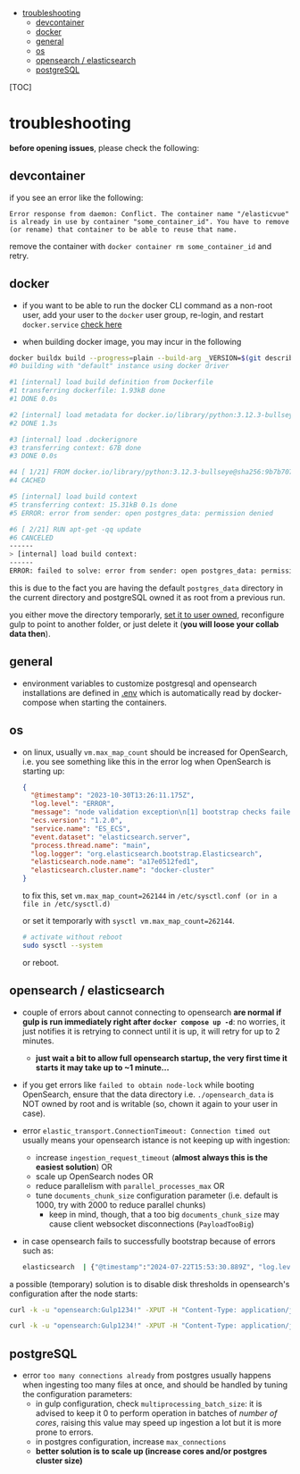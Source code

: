
- [troubleshooting](#troubleshooting)
  - [devcontainer](#devcontainer)
  - [docker](#docker)
  - [general](#general)
  - [os](#os)
  - [opensearch / elasticsearch](#opensearch--elasticsearch)
  - [postgreSQL](#postgresql)

[TOC]

# troubleshooting

**before opening issues**, please check the following:

## devcontainer

if you see an error like the following:

~~~
Error response from daemon: Conflict. The container name "/elasticvue" is already in use by container "some_container_id". You have to remove (or rename) that container to be able to reuse that name.
~~~

remove the container with `docker container rm some_container_id` and retry.

## docker

- if you want to be able to run the docker CLI command as a non-root user, add your user to the `docker` user group, re-login, and restart `docker.service` [check here](https://wiki.archlinux.org/title/Users_and_groups#Group_management)

- when building docker image, you may incur in the following

~~~bash
docker buildx build --progress=plain --build-arg _VERSION=$(git describe --tags --always) --rm -t gulp-core .
#0 building with "default" instance using docker driver

#1 [internal] load build definition from Dockerfile
#1 transferring dockerfile: 1.93kB done
#1 DONE 0.0s

#2 [internal] load metadata for docker.io/library/python:3.12.3-bullseye
#2 DONE 1.3s

#3 [internal] load .dockerignore
#3 transferring context: 67B done
#3 DONE 0.0s

#4 [ 1/21] FROM docker.io/library/python:3.12.3-bullseye@sha256:9b7b707f0d9faab8544b815c9b4b5f73cab5a33753cf2ea99110fe4ab30e1d9c
#4 CACHED

#5 [internal] load build context
#5 transferring context: 15.31kB 0.1s done
#5 ERROR: error from sender: open postgres_data: permission denied

#6 [ 2/21] RUN apt-get -qq update
#6 CANCELED
------
> [internal] load build context:
------
ERROR: failed to solve: error from sender: open postgres_data: permission denied
~~~

this is due to the fact you are having the default `postgres_data` directory in the current directory and postgreSQL owned it as root from a previous run.

you either move the directory temporarly, [set it to user owned](#general), reconfigure gulp to point to another folder, or just delete it (**you will loose your collab data then**).

## general

- environment variables to customize postgresql and opensearch installations are defined in [.env](./.env) which is automatically read by docker-compose when starting the containers.

## os

- on linux, usually `vm.max_map_count` should be increased for OpenSearch, i.e. you see something like this in the error log when OpenSearch is starting up:

  ~~~json
  {
    "@timestamp": "2023-10-30T13:26:11.175Z",
    "log.level": "ERROR",
    "message": "node validation exception\n[1] bootstrap checks failed. You must address the points described in the following [1] lines before starting Elasticsearch.\nbootstrap check failure [1] of [1]: max virtual memory areas vm.max_map_count [65530] is too low, increase to at least [262144]",
    "ecs.version": "1.2.0",
    "service.name": "ES_ECS",
    "event.dataset": "elasticsearch.server",
    "process.thread.name": "main",
    "log.logger": "org.elasticsearch.bootstrap.Elasticsearch",
    "elasticsearch.node.name": "a17e0512fed1",
    "elasticsearch.cluster.name": "docker-cluster"
  }
  ~~~

  to fix this, set `vm.max_map_count=262144` in `/etc/sysctl.conf (or in a file in /etc/sysctl.d)`

  or set it temporarly with `sysctl vm.max_map_count=262144`.

  ~~~bash
  # activate without reboot
  sudo sysctl --system
  ~~~

  or reboot.

## opensearch / elasticsearch

- couple of errors about cannot connecting to opensearch **are normal if gulp is run immediately right after `docker compose up -d`**: no worries, it just notifies it is retrying to connect until it is up, it will retry for up to 2 minutes.
  - **just wait a bit to allow full opensearch startup, the very first time it starts it may take up to ~1 minute...**

- if you get errors like `failed to obtain node-lock` while booting OpenSearch, ensure that the data directory i.e. `./opensearch_data` is NOT owned by root and is writable (so, chown it again to your user in case).

- error `elastic_transport.ConnectionTimeout: Connection timed out` usually means your opensearch istance is not keeping up with ingestion:
  - increase `ingestion_request_timeout` (**almost always this is the easiest solution**) OR
  - scale up OpenSearch nodes OR
  - reduce parallelism with `parallel_processes_max` OR
  - tune `documents_chunk_size` configuration parameter (i.e. default is 1000, try with 2000 to reduce parallel chunks)
    - keep in mind, though, that a too big `documents_chunk_size` may cause client websocket disconnections (`PayloadTooBig`)

- in case opensearch fails to successfully bootstrap because of errors such as:

  ~~~bash
  elasticsearch  | {"@timestamp":"2024-07-22T15:53:30.889Z", "log.level": "WARN", "message":"flood stage disk watermark [95%] exceeded on [2Mf_sAxtRua8tLTU865kPA][3b369ef109f9][/usr/share/elasticsearch/data] free: 39.7gb[4.3%], all indices on this node will be marked read-only", "ecs.version": "1.2.0","service.name":"ES_ECS","event.dataset":"elasticsearch.server","process.thread.name":"elasticsearch[3b369ef109f9][management][T#2]","log.logger":"org.elasticsearch.cluster.routing.allocation.DiskThre
  ~~~

a possible (temporary) solution is to disable disk thresholds in opensearch's configuration after the node starts:

  ~~~bash
  curl -k -u "opensearch:Gulp1234!" -XPUT -H "Content-Type: application/json" https://localhost:9200/_cluster/settings -d '{ "transient": { "cluster.routing.allocation.disk.threshold_enabled": false } }'

  curl -k -u "opensearch:Gulp1234!" -XPUT -H "Content-Type: application/json" https://localhost:9200/_all/_settings -d '{"index.blocks.read_only_allow_delete": null}'
  ~~~

## postgreSQL

- error `too many connections already` from postgres usually happens when ingesting too many files at once, and should be handled by tuning the configuration parameters:
  - in gulp configuration, check `multiprocessing_batch_size`: it is advised to keep it 0 to perform operation in batches of *number of cores*, raising this value may speed up ingestion a lot but it is more prone to errors.
  - in postgres configuration, increase `max_connections`
  - **better solution is to scale up (increase cores and/or postgres cluster size)**
